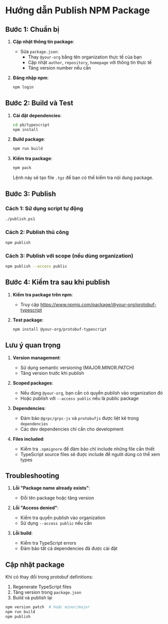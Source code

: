 # Hướng dẫn Publish NPM Package

## Bước 1: Chuẩn bị

1. **Cập nhật thông tin package**:
   - Sửa `package.json`:
     - Thay `@your-org` bằng tên organization thực tế của bạn
     - Cập nhật `author`, `repository`, `homepage` với thông tin thực tế
     - Tăng version number nếu cần

2. **Đăng nhập npm**:
   ```bash
   npm login
   ```

## Bước 2: Build và Test

1. **Cài đặt dependencies**:
   ```bash
   cd pb/typescript
   npm install
   ```

2. **Build package**:
   ```bash
   npm run build
   ```

3. **Kiểm tra package**:
   ```bash
   npm pack
   ```
   Lệnh này sẽ tạo file `.tgz` để bạn có thể kiểm tra nội dung package.

## Bước 3: Publish

### Cách 1: Sử dụng script tự động
```bash
./publish.ps1
```

### Cách 2: Publish thủ công
```bash
npm publish
```

### Cách 3: Publish với scope (nếu dùng organization)
```bash
npm publish --access public
```

## Bước 4: Kiểm tra sau khi publish

1. **Kiểm tra package trên npm**:
   - Truy cập https://www.npmjs.com/package/@your-org/protobuf-typescript

2. **Test package**:
   ```bash
   npm install @your-org/protobuf-typescript
   ```

## Lưu ý quan trọng

1. **Version management**: 
   - Sử dụng semantic versioning (MAJOR.MINOR.PATCH)
   - Tăng version trước khi publish

2. **Scoped packages**:
   - Nếu dùng `@your-org`, bạn cần có quyền publish vào organization đó
   - Hoặc publish với `--access public` nếu là public package

3. **Dependencies**:
   - Đảm bảo `@grpc/grpc-js` và `protobufjs` được liệt kê trong `dependencies`
   - Các dev dependencies chỉ cần cho development

4. **Files included**:
   - Kiểm tra `.npmignore` để đảm bảo chỉ include những file cần thiết
   - TypeScript source files sẽ được include để người dùng có thể xem types

## Troubleshooting

1. **Lỗi "Package name already exists"**:
   - Đổi tên package hoặc tăng version

2. **Lỗi "Access denied"**:
   - Kiểm tra quyền publish vào organization
   - Sử dụng `--access public` nếu cần

3. **Lỗi build**:
   - Kiểm tra TypeScript errors
   - Đảm bảo tất cả dependencies đã được cài đặt

## Cập nhật package

Khi có thay đổi trong protobuf definitions:

1. Regenerate TypeScript files
2. Tăng version trong `package.json`
3. Build và publish lại

```bash
npm version patch  # hoặc minor/major
npm run build
npm publish
``` 